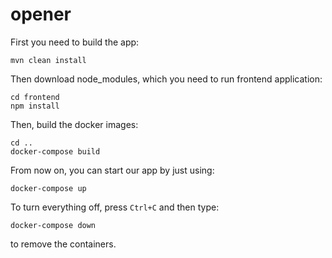 # opener

First you need to build the app:
```
mvn clean install
```

Then download node_modules, which you need to run frontend application:
```
cd frontend
npm install
```

Then, build the docker images:
```
cd ..
docker-compose build
```

From now on, you can start our app by just using:
```
docker-compose up
```

To turn everything off, press `Ctrl+C` and then type:
```
docker-compose down
```
to remove the containers.
